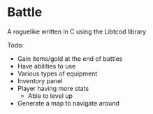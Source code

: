 Battle  
======

A roguelike written in C using the Libtcod library

Todo:
- Gain items/gold at the end of battles
- Have abilities to use
- Various types of equipment
- Inventory panel
- Player having more stats
  - Able to level up
- Generate a map to navigate around
